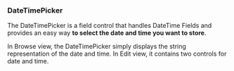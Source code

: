 ### DateTimePicker

The DateTimePicker is a field control that handles DateTime Fields and provides an easy way **to select the date and time you want to store**.

In Browse view, the DateTimePicker simply displays the string representation of the date and time. In Edit view, it contains two controls for date and time.